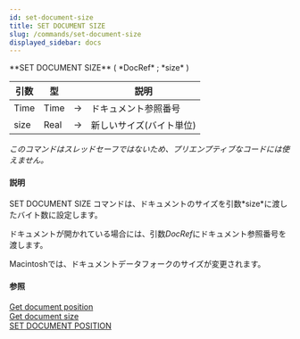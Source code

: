 ```yaml
---
id: set-document-size
title: SET DOCUMENT SIZE
slug: /commands/set-document-size
displayed_sidebar: docs
---
```


<!--REF #_command_.SET DOCUMENT SIZE.Syntax-->**SET DOCUMENT SIZE** ( *DocRef* ; *size* )<!-- END REF-->
<!--REF #_command_.SET DOCUMENT SIZE.Params-->
| 引数 | 型 |  | 説明 |
| --- | --- | --- | --- |
| Time | Time | &#8594;  | ドキュメント参照番号 |
| size | Real | &#8594;  | 新しいサイズ(バイト単位) |

<!-- END REF-->

*このコマンドはスレッドセーフではないため、プリエンプティブなコードには使えません。*


#### 説明 

<!--REF #_command_.SET DOCUMENT SIZE.Summary-->SET DOCUMENT SIZE コマンドは、ドキュメントのサイズを引数*size*に渡したバイト数に設定します。<!-- END REF--> 

ドキュメントが開かれている場合には、引数*DocRef*にドキュメント参照番号を渡します。

Macintoshでは、ドキュメントデータフォークのサイズが変更されます。

#### 参照 

[Get document position](get-document-position.md)  
[Get document size](get-document-size.md)  
[SET DOCUMENT POSITION](set-document-position.md)  
